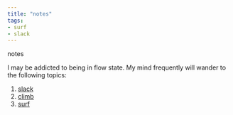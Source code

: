 ```yaml
---
title: "notes"
tags:
- surf
- slack
---
```

notes

I may be addicted to being in flow state.  My mind frequently will wander to the following topics:

1. [slack](slack/index.md)
1. [climb](climb/_index.md)
1. [surf](surf/index.md)
